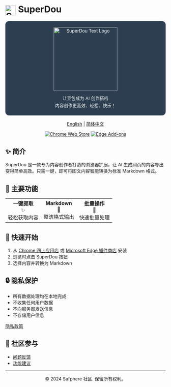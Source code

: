 # <img src="https://github.com/user-attachments/assets/7e3c176f-2ef7-4183-ac48-b9b4ed84c341" alt="SuperDou Logo" width="32" style="vertical-align: middle; margin-right: 8px;">SuperDou

<div align="center" style="background-color: #2c3e50; border-radius: 12px; padding: 20px; margin-bottom: 16px; color: white;"> 
  <img src="https://github.com/user-attachments/assets/5e919de7-d33b-4b3c-8047-b83fd2a91602" alt="SuperDou Text Logo" width="200" style="vertical-align: middle;">
  <div style="color: #f0f0f0; font-size: 0.95em; line-height: 1.7; font-weight: 400; letter-spacing: 0.3px; padding: 0 8px; margin-top: 12px;">
    让豆包成为 AI 创作搭档<br>
    内容创作更高效、轻松、快乐！
  </div>
</div>

<div align="center">

[English](../../README.md) | [简体中文](#)

[![Chrome Web Store](https://img.shields.io/chrome-web-store/v/0.0.2?color=blue&label=Chrome%20Web%20Store)](https://chrome.google.com/webstore)
[![Edge Add-ons](https://img.shields.io/badge/Edge%20Add--ons-v0.0.2-blue)](https://microsoftedge.microsoft.com/addons)

</div>

## ✨ 简介

SuperDou 是一款专为内容创作者打造的浏览器扩展，让 AI 生成网页的内容导出变得简单高效。只需一键，即可将图文内容智能转换为标准 Markdown 格式。

## 🚀 主要功能

<div align="center">
  <table>
    <tr>
      <td align="center">
        <b>一键提取</b><br>
        ✨<br>
        轻松获取内容
      </td>
      <td align="center">
        <b>Markdown</b><br>
        📝<br>
        整洁格式输出
      </td>
      <td align="center">
        <b>批量操作</b><br>
        🔄<br>
        快速批量处理
      </td>
    </tr>
  </table>
</div>

## 🎯 快速开始

1. 从 [Chrome 网上应用店](https://chrome.google.com/webstore) 或 [Microsoft Edge 插件商店](https://microsoftedge.microsoft.com/addons) 安装
2. 浏览时点击 SuperDou 按钮
3. 选择内容并转换为 Markdown

## 🔒 隐私保护

- 所有数据处理均在本地完成
- 不收集任何用户数据
- 不向服务器发送信息
- 不存储用户信息

[隐私政策](../../docs/zn/privacy-policy.md) 

## 🤝 社区参与

- [问题反馈](https://github.com/safphere/superdou/issues)
- [功能建议](https://github.com/safphere/superdou/issues)

---

<div align="center">
  © 2024 Safphere 社区. 保留所有权利。
</div> 

